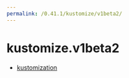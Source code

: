 ```yaml
---
permalink: /0.41.1/kustomize/v1beta2/
---
```


# kustomize.v1beta2



* [kustomization](kustomization.md)